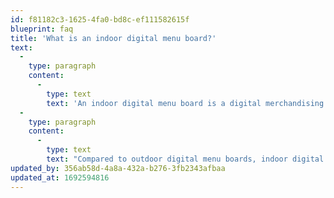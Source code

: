 ```yaml
---
id: f81182c3-1625-4fa0-bd8c-ef111582615f
blueprint: faq
title: 'What is an indoor digital menu board?'
text:
  -
    type: paragraph
    content:
      -
        type: text
        text: 'An indoor digital menu board is a digital merchandising touchpoint in the restaurant environment that allows brands to display dynamic digital menu content when combined with a CMS like SwitchboardTM.'
  -
    type: paragraph
    content:
      -
        type: text
        text: "Compared to outdoor digital menu boards, indoor digital menu boards are specifically designed to function optimally within the in restaurant experience.\_"
updated_by: 356ab58d-4a8a-432a-b276-3fb2343afbaa
updated_at: 1692594816
---
```


